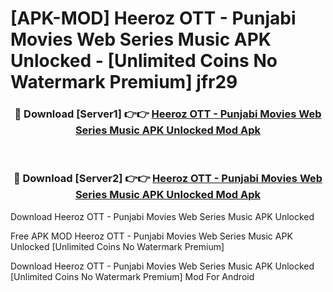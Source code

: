 # [APK-MOD] Heeroz OTT - Punjabi Movies Web Series Music APK Unlocked - [Unlimited Coins No Watermark Premium] jfr29



<div align="center">
<h3>🔴 Download [Server1] 👉👉 <a href="https://momento.my/?title=Heeroz_OTT_-_Punjabi_Movies_Web_Series_Music_APK_Unlocked">Heeroz OTT - Punjabi Movies Web Series Music APK Unlocked Mod Apk</a></h3><br>

<h3>🔴 Download [Server2] 👉👉 <a href="https://momento.my/?title=Heeroz_OTT_-_Punjabi_Movies_Web_Series_Music_APK_Unlocked">Heeroz OTT - Punjabi Movies Web Series Music APK Unlocked Mod Apk</a></h3>
</div>



Download Heeroz OTT - Punjabi Movies Web Series Music APK Unlocked 

Free APK MOD Heeroz OTT - Punjabi Movies Web Series Music APK Unlocked [Unlimited Coins No Watermark Premium]

Download Heeroz OTT - Punjabi Movies Web Series Music APK Unlocked [Unlimited Coins No Watermark Premium] Mod For Android

